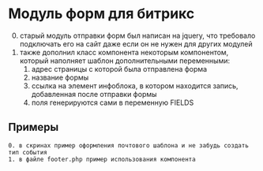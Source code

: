 # Модуль форм для битрикс

0. старый модуль отправки форм был написан на jquery, что требовало подключать его на сайт даже если он не нужен для других модулей
1. также дополнил класс компонента некоторым компонентом, который наполняет шаблон дополнительными переменными:
   1. адрес страницы с которой была отправлена форма
   2. название формы
   3. ссылка на элемент инфоблока, в котором находится запись, добавленная после отправки формы
   4. поля генерируются сами в переменную FIELDS

## Примеры
```
0. в скринах пример оформления почтового шаблона и не забудь создать тип события
1. в файле footer.php пример использования компонента
```